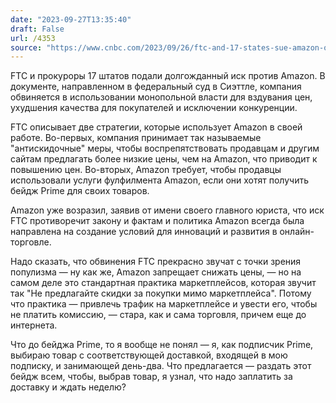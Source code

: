 ```yaml
---
date: "2023-09-27T13:35:40"
draft: False
url: /4353
source: "https://www.cnbc.com/2023/09/26/ftc-and-17-states-sue-amazon-on-antitrust-charges.html"
---
```


FTC и прокуроры 17 штатов подали долгожданный иск против Amazon. В документе, направленном в федеральный суд в Сиэттле, компания обвиняется в использовании монопольной власти для вздувания цен, ухудшения качества для покупателей и исключении конкуренции.

FTC описывает две стратегии, которые использует Amazon в своей работе. Во-первых, компания принимает так называемые "антискидочные" меры, чтобы воспрепятствовать продавцам и другим сайтам предлагать более низкие цены, чем на Amazon, что приводит к повышению цен.
Во-вторых, Amazon требует, чтобы продавцы использовали услуги фулфилмента Amazon, если они хотят  получить бейдж Prime для своих товаров. 

Amazon уже возразил, заявив от имени своего главного юриста, что иск FTC противоречит закону и фактам и политика Amazon всегда была направлена на создание условий для инноваций и развития в онлайн-торговле.

Надо сказать, что обвинения FTC прекрасно звучат с точки зрения популизма — ну как же, Amazon запрещает снижать цены, — но на самом деле это стандартная практика маркетплейсов, которая звучит так "Не предлагайте скидки за покупки мимо маркетплейса". Потому что практика — привлечь трафик на маркетплейсе и увести его, чтобы не платить комиссию, — стара, как и сама торговля, причем еще до интернета.

Что до бейджа Prime, то я вообще не понял — я, как подписчик Prime, выбираю товар с соответствующей доставкой, входящей в мою подписку, и занимающей день-два. Что предлагается — раздать этот бейдж всем, чтобы, выбрав товар, я узнал, что надо заплатить за доставку и ждать неделю?
